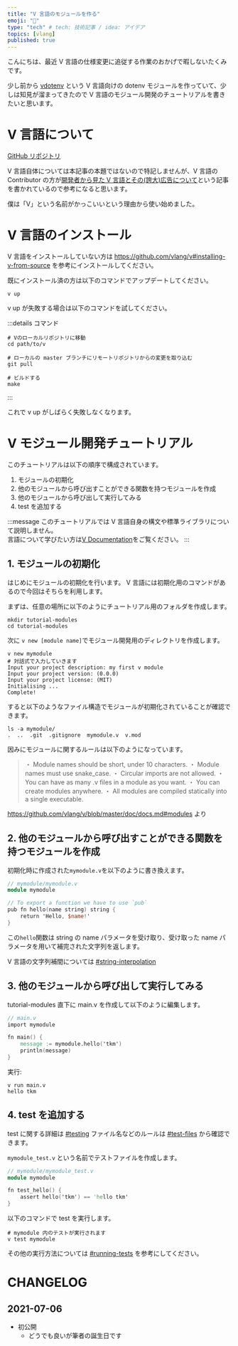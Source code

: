 ```yaml
---
title: "V 言語のモジュールを作る"
emoji: "👾"
type: "tech" # tech: 技術記事 / idea: アイデア
topics: [vlang]
published: true
---
```


こんにちは、最近 V 言語の仕様変更に追従する作業のおかげで暇しないたくみです。

少し前から [vdotenv](https://github.com/zztkm/vdotenv) という V 言語向けの dotenv モジュールを作っていて、少しは知見が溜まってきたので V 言語のモジュール開発のチュートリアルを書きたいと思います。


# V 言語について

[GitHub リポジトリ](https://github.com/vlang/v)

V 言語自体については本記事の本題ではないので特記しませんが、V 言語の Contributor の方が[開発者から見た V 言語とその(誇大)広告について](https://zenn.dev/zakuro9715/articles/vlang-from-contributor-perspective)という記事を書かれているので参考になると思います。

僕は「V」という名前がかっこいいという理由から使い始めました。


# V 言語のインストール

V 言語をインストールしていない方は https://github.com/vlang/v#installing-v-from-source を参考にインストールしてください。

既にインストール済の方は以下のコマンドでアップデートしてください。

```shell
v up
```

v up が失敗する場合は以下のコマンドを試してください。

:::details コマンド
```shell
# Vのローカルリポジトリに移動
cd path/to/v

# ローカルの master ブランチにリモートリポジトリからの変更を取り込む
git pull

# ビルドする
make
```
:::

これで v up がしばらく失敗しなくなります。

# V モジュール開発チュートリアル

このチュートリアルは以下の順序で構成されています。

1. モジュールの初期化
1. 他のモジュールから呼び出すことができる関数を持つモジュールを作成
1. 他のモジュールから呼び出して実行してみる
1. test を追加する

:::message
このチュートリアルでは V 言語自身の構文や標準ライブラリについて説明しません。  
言語について学びたい方は[V Documentation](https://github.com/vlang/v/blob/master/doc/docs.md)をご覧ください。
:::

## 1. モジュールの初期化

はじめにモジュールの初期化を行います。 V 言語には初期化用のコマンドがあるので今回はそちらを利用します。

まずは、任意の場所に以下のようにチュートリアル用のフォルダを作成します。

```shell
mkdir tutorial-modules
cd tutorial-modules
```

次に `v new [module name]`でモジュール開発用のディレクトリを作成します。
```shell
v new mymodule
# 対話式で入力していきます
Input your project description: my first v module
Input your project version: (0.0.0)
Input your project license: (MIT)
Initialising ...
Complete!
```

すると以下のようなファイル構造でモジュールが初期化されていることが確認できます。

```shell
ls -a mymodule/
.  ..  .git  .gitignore  mymodule.v  v.mod
```

因みにモジュールに関するルールは以下のようになっています。

> ・ Module names should be short, under 10 characters.
> ・ Module names must use snake_case.
> ・ Circular imports are not allowed.
> ・ You can have as many .v files in a module as you want.
> ・ You can create modules anywhere.
> ・ All modules are compiled statically into a single executable.

https://github.com/vlang/v/blob/master/doc/docs.md#modules より


## 2. 他のモジュールから呼び出すことができる関数を持つモジュールを作成

初期化時に作成された`mymodule.v`を以下のように書き換えます。

```v
// mymodule/mymodule.v
module mymodule

// To export a function we have to use `pub`
pub fn hello(name string) string {
	return 'Hello, $name!'
}
```

この`hello`関数は string の name パラメータを受け取り、受け取った name パラメータを用いて補完された文字列を返します。

V 言語の文字列補間については [#string-interpolation](https://github.com/vlang/v/blob/master/doc/docs.md#string-interpolation)

## 3. 他のモジュールから呼び出して実行してみる

tutorial-modules 直下に main.v を作成して以下のように編集します。

```v
// main.v
import mymodule

fn main() {
	message := mymodule.hello('tkm') 
	println(message)
}
```

実行:
```shell
v run main.v
hello tkm
```

## 4. test を追加する

test に関する詳細は [#testing](https://github.com/vlang/v/blob/master/doc/docs.md#testing)
ファイル名などのルールは [#test-files](https://github.com/vlang/v/blob/master/doc/docs.md#test-files)
から確認できます。

`mymodule_test.v` という名前でテストファイルを作成します。

```v
// mymodule/mymodule_test.v
module mymodule

fn test_hello() {
	assert hello('tkm') == 'hello tkm'
}
```

以下のコマンドで test を実行します。

```shell
# mymodule 内のテストが実行されます
v test mymodule
```

その他の実行方法については [#running-tests](https://github.com/vlang/v/blob/master/doc/docs.md#running-tests) を参考にしてください。

# CHANGELOG

## 2021-07-06
- 初公開
	- どうでも良いが筆者の誕生日です